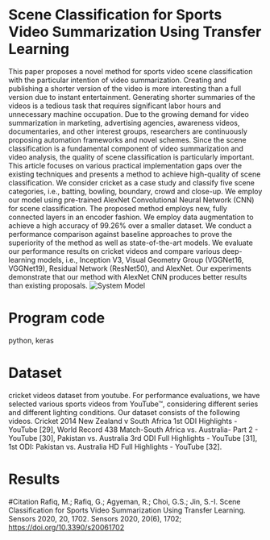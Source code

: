 # Scene Classification for Sports Video Summarization Using Transfer Learning
This paper proposes a novel method for sports video scene classification with the particular intention of video summarization. Creating and publishing a shorter version of the video is more interesting than a full version due to instant entertainment. Generating shorter summaries of the videos is a tedious task that requires significant labor hours and unnecessary machine occupation. Due to the growing demand for video summarization in marketing, advertising agencies, awareness videos, documentaries, and other interest groups, researchers are continuously proposing automation frameworks and novel schemes. Since the scene classification is a fundamental component of video summarization and video analysis, the quality of scene classification is particularly important. This article focuses on various practical implementation gaps over the existing techniques and presents a method to achieve high-quality of scene classification. We consider cricket as a case study and classify five scene categories, i.e., batting, bowling, boundary, crowd and close-up. We employ our model using pre-trained AlexNet Convolutional Neural Network (CNN) for scene classification. The proposed method employs new, fully connected layers in an encoder fashion. We employ data augmentation to achieve a high accuracy of 99.26% over a smaller dataset. We conduct a performance comparison against baseline approaches to prove the superiority of the method as well as state-of-the-art models. We evaluate our performance results on cricket videos and compare various deep-learning models, i.e., Inception V3, Visual Geometry Group (VGGNet16, VGGNet19), Residual Network (ResNet50), and AlexNet. Our experiments demonstrate that our method with AlexNet CNN produces better results than existing proposals.
![System Model](https://www.mdpi.com/sensors/sensors-20-01702/article_deploy/html/images/sensors-20-01702-ag.png)
# Program code
python, keras
# Dataset
cricket videos dataset from youtube.
For performance evaluations, we have selected various sports videos from YouTube™, considering different series and different lighting conditions. Our dataset consists of the following videos. Cricket 2014 New Zealand v South Africa 1st ODI Highlights - YouTube [29], World Record 438 Match-South Africa vs. Australia- Part 2 - YouTube [30], Pakistan vs. Australia 3rd ODI Full Highlights - YouTube [31], 1st ODI: Pakistan vs. Australia HD Full Highlights - YouTube [32].

# Results

#Citation
Rafiq, M.; Rafiq, G.; Agyeman, R.; Choi, G.S.; Jin, S.-I. Scene Classification for Sports Video Summarization Using Transfer Learning. Sensors 2020, 20, 1702.
Sensors 2020, 20(6), 1702; https://doi.org/10.3390/s20061702


